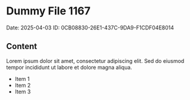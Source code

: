 # Dummy File 1167

Date: 2025-04-03
ID: 0CB08830-26E1-437C-9DA9-F1CDF04E8014

## Content

Lorem ipsum dolor sit amet, consectetur adipiscing elit.
Sed do eiusmod tempor incididunt ut labore et dolore magna aliqua.

* Item 1
* Item 2
* Item 3

